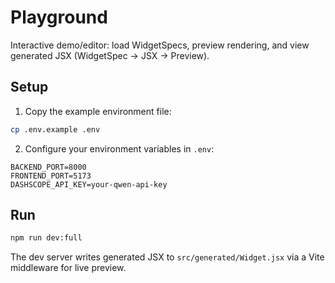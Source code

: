 # Playground

Interactive demo/editor: load WidgetSpecs, preview rendering, and view generated JSX (WidgetSpec → JSX → Preview).

## Setup

1. Copy the example environment file:
```bash
cp .env.example .env
```

2. Configure your environment variables in `.env`:
```
BACKEND_PORT=8000
FRONTEND_PORT=5173
DASHSCOPE_API_KEY=your-qwen-api-key
```

## Run
```bash
npm run dev:full
```

The dev server writes generated JSX to `src/generated/Widget.jsx` via a Vite middleware for live preview.
